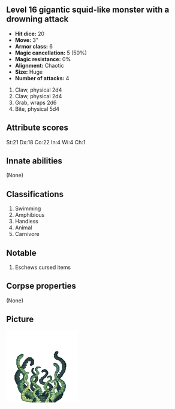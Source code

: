 ## Level 16 gigantic squid-like monster with a drowning attack

- **Hit dice:** 20
- **Move:** 3"
- **Armor class:** 6
- **Magic cancellation:** 5 (50%)
- **Magic resistance:** 0%
- **Alignment:** Chaotic
- **Size:** Huge
- **Number of attacks:** 4
1. Claw, physical 2d4
2. Claw, physical 2d4
3. Grab, wraps 2d6
4. Bite, physical 5d4

## Attribute scores

St:21 Dx:18 Co:22 In:4 Wi:4 Ch:1

## Innate abilities

(None)

## Classifications

1. Swimming
2. Amphibious
3. Handless
4. Animal
5. Carnivore

## Notable

1. Eschews cursed items

## Corpse properties

(None)

## Picture

![Kraken](https://github.com/hyvanmielenpelit/GnollHackTileSet/blob/main/Monsters/kraken/kraken.png?raw=true)
